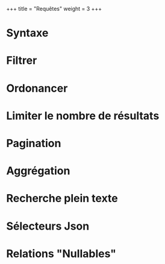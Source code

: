 +++
title = "Requêtes"
weight = 3
+++

# Syntaxe

# Filtrer

# Ordonancer

# Limiter le nombre de résultats 

# Pagination

# Aggrégation

# Recherche plein texte

# Sélecteurs Json 

# Relations "Nullables" 
